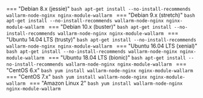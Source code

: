 === "Debian 8.x (jessie)"
    ```bash
    apt-get install --no-install-recommends wallarm-node-nginx nginx-module-wallarm
    ```
=== "Debian 9.x (stretch)"
    ```bash
    apt-get install --no-install-recommends wallarm-node-nginx nginx-module-wallarm
    ```
=== "Debian 10.x (buster)"
    ```bash
    apt-get install --no-install-recommends wallarm-node-nginx nginx-module-wallarm
    ```
=== "Ubuntu 14.04 LTS (trusty)"
    ```bash
    apt-get install --no-install-recommends wallarm-node-nginx nginx-module-wallarm
    ```
=== "Ubuntu 16.04 LTS (xenial)"
    ```bash
    apt-get install --no-install-recommends wallarm-node-nginx nginx-module-wallarm
    ```
=== "Ubuntu 18.04 LTS (bionic)"
    ```bash
    apt-get install --no-install-recommends wallarm-node-nginx nginx-module-wallarm
    ```
=== "CentOS 6.x"
    ```bash
    yum install wallarm-node-nginx nginx-module-wallarm
    ```
=== "CentOS 7.x"
    ```bash
    yum install wallarm-node-nginx nginx-module-wallarm
    ```
=== "Amazon Linux 2"
    ```bash
    yum install wallarm-node-nginx nginx-module-wallarm
    ```
